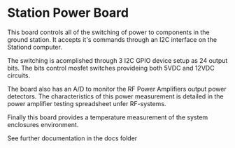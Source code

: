 # Station Power Board

This board controls all of the switching of power to components in the ground station.
It accepts it's commands through an I2C interface on the Stationd computer.

The switching is acomplished through 3 I2C GPIO device setup as 24 output bits. The
bits control mosfet switches provideing both 5VDC and 12VDC circuits.

The board also has an A/D to monitor the RF Power Amplifiers output power detectors. The
characteristics of this power measurement is detailed in the power amplifier testing
spreadsheet unfer RF-systems.

Finally this board provides a temperature measurement of the system enclosures environment.

See further documentation in the docs folder

